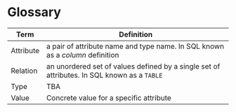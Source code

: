 # Glossary

| Term      | Definition                                                                                  |
| --------- | ------------------------------------------------------------------------------------------- |
| Attribute | a pair of attribute name and type name. In SQL known as a _column_ definition               |
| Relation  | an unordered set of values defined by a single set of attributes. In SQL known as a `TABLE` |
| Type      | TBA                                                                                         |
| Value     | Concrete value for a specific attribute                                                     |
